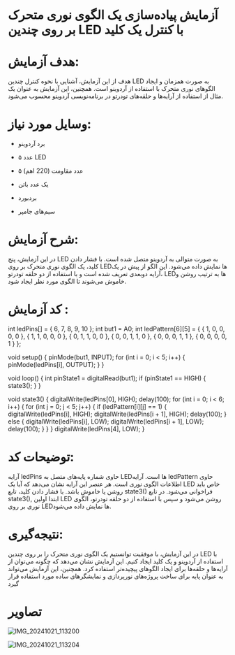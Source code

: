 # آزمایش پیاده‌سازی یک الگوی نوری متحرک بر روی چندین LED با کنترل یک کلید

# هدف آزمایش:

هدف از این آزمایش، آشنایی با نحوه کنترل چندین LED به صورت همزمان و ایجاد الگوهای نوری متحرک با استفاده از آردوینو است. همچنین، این آزمایش به عنوان یک مثال از استفاده از آرایه‌ها و حلقه‌های تودرتو در برنامه‌نویسی آردوینو محسوب می‌شود.

# وسایل مورد نیاز:

* برد آردوینو

* ۵ عدد LED

* ۵ عدد مقاومت (220 اهم)

* یک عدد باتن

* بردبورد

* سیم‌های جامپر

# شرح آزمایش:

در این آزمایش، پنج LED به صورت متوالی به آردوینو متصل شده است. با فشار دادن کلید، یک الگوی نوری متحرک بر روی LEDها نمایش داده می‌شود. این الگو از پیش در یک آرایه دوبعدی تعریف شده است و با استفاده از دو حلقه تودرتو، LEDها به ترتیب روشن و خاموش می‌شوند تا الگوی مورد نظر ایجاد شود.

# کد آزمایش :


int ledPins[] = { 6, 7, 8, 9, 10 };
int but1 = A0;
int ledPattern[6][5] = {
  { 1, 0, 0, 0, 0 },
  { 1, 1, 0, 0, 0 },
  { 0, 1, 1, 0, 0 },
  { 0, 0, 1, 1, 0 },
  { 0, 0, 0, 1, 1 },
  { 0, 0, 0, 0, 1 }
};

void setup() {
  pinMode(but1, INPUT);
  for (int i = 0; i < 5; i++) {
    pinMode(ledPins[i], OUTPUT);
  }
}

void loop() {
  int pinState1 = digitalRead(but1);
  if (pinState1 == HIGH) {
    state3();
  }
}

void state3() {
  digitalWrite(ledPins[0], HIGH);
  delay(100);
  for (int i = 0; i < 6; i++) {
    for (int j = 0; j < 5; j++) {
      if (ledPattern[i][j] == 1) {
        digitalWrite(ledPins[i], HIGH);
        digitalWrite(ledPins[i + 1], HIGH);
        delay(100);
      } else {
        digitalWrite(ledPins[i], LOW);
        digitalWrite(ledPins[i + 1], LOW);
        delay(100);
      }
    }
  }
  digitalWrite(ledPins[4], LOW);
}



# توضیحات کد:

آرایه ledPins حاوی شماره پایه‌های متصل به LEDها است.
آرایه ledPattern حاوی اطلاعات الگوی نوری است. هر عنصر این آرایه نشان می‌دهد که آیا یک LED خاص باید روشن یا خاموش باشد.
با فشار دادن کلید، تابع state3() فراخوانی می‌شود.
در تابع state3(), ابتدا اولین LED روشن می‌شود و سپس با استفاده از دو حلقه تودرتو، الگوی نوری بر روی LEDها نمایش داده می‌شود.

# نتیجه‌گیری:

در این آزمایش، با موفقیت توانستیم یک الگوی نوری متحرک را بر روی چندین LED با استفاده از آردوینو و یک کلید ایجاد کنیم. این آزمایش نشان می‌دهد که چگونه می‌توان از آرایه‌ها و حلقه‌ها برای ایجاد الگوهای پیچیده‌تر استفاده کرد. همچنین، این آزمایش می‌تواند به عنوان پایه برای ساخت پروژه‌های نورپردازی و نمایشگرهای ساده مورد استفاده قرار گیرد

# تصاویر 
![IMG_20241021_113200](https://github.com/user-attachments/assets/0bfac392-8ad7-49d5-b3fc-b8755cb22f4c)

![IMG_20241021_113204](https://github.com/user-attachments/assets/e38027c0-a1a8-4b2f-a4a5-80165c02da3e)

